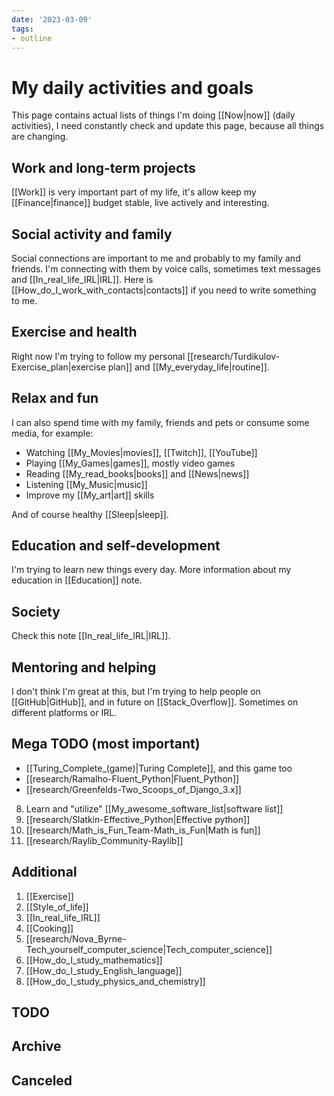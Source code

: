 ```yaml
---
date: '2023-03-09'
tags:
- outline
---
```


# My daily activities and goals

This page contains actual lists of things I'm doing [[Now|now]] (daily
activities), I need constantly check and update this page, because all things
are changing.

## Work and long-term projects

[[Work]] is very important part of my life, it's allow keep my
[[Finance|finance]] budget stable, live actively and interesting.

## Social activity and family

Social connections are important to me and probably to my family and friends.
I'm connecting with them by voice calls, sometimes text messages and
[[In_real_life_IRL|IRL]]. Here is [[How_do_I_work_with_contacts|contacts]] if
you need to write something to me.

## Exercise and health

Right now I'm trying to follow my personal
[[research/Turdikulov-Exercise_plan|exercise plan]] and [[My_everyday_life|routine]].

## Relax and fun

I can also spend time with my family, friends and pets or consume some media,
for example:

- Watching [[My_Movies|movies]], [[Twitch]], [[YouTube]]
- Playing [[My_Games|games]], mostly video games
- Reading [[My_read_books|books]] and [[News|news]]
- Listening [[My_Music|music]]
- Improve my [[My_art|art]] skills

And of course healthy [[Sleep|sleep]].

## Education and self-development

I'm trying to learn new things every day. More information about my education in
[[Education]] note.

## Society

Check this note [[In_real_life_IRL|IRL]].

## Mentoring and helping

I don't think I'm great at this, but I'm trying to help people on [[GitHub|GitHub]],
and in future on [[Stack_Overflow]]. Sometimes on different platforms or IRL.

## Mega TODO (most important)


- [[Turing_Complete_(game)|Turing Complete]], and this game too
- [[research/Ramalho-Fluent_Python|Fluent_Python]]
- [[research/Greenfelds-Two_Scoops_of_Django_3.x]]
8. Learn and "utilize" [[My_awesome_software_list|software list]]
11. [[research/Slatkin-Effective_Python|Effective python]]
17. [[research/Math_is_Fun_Team-Math_is_Fun|Math is fun]]
14. [[research/Raylib_Community-Raylib]]

## Additional

1. [[Exercise]]
2. [[Style_of_life]]
3. [[In_real_life_IRL]]
4. [[Cooking]]
5. [[research/Nova_Byrne-Tech_yourself_computer_science|Tech_computer_science]]
6. [[How_do_I_study_mathematics]]
7. [[How_do_I_study_English_language]]
8. [[How_do_I_study_physics_and_chemistry]]

## TODO

## Archive

## Canceled
